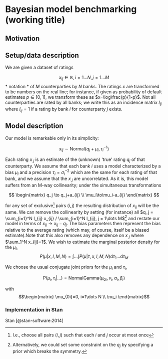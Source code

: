 # Bayesian model benchmarking (working title)
## Motivation
## Setup/data description 

We are given a dataset of ratings 

$$x_{ij}\in\mathbb{R}, i=1\dots N,j=1\dots M$$
\* notation *
of $M$ counterparties by $N$ banks. The ratings $x$ are transformed to be numbers on the real line; for instance, if given as probability of default estimates $p\in[0,1]$, we transform these as $x=\log\frac{p}{1-p}$. Not all counterparties are rated by all banks; we write this as an incidence matrix $I_{ij}$ where $I_{ij}=1$ if a rating by bank $i$ for counterparty $j$ exists.

## Model description
Our model is remarkable only in its simplicity:

$$ 
x_{ij}  \sim  \mathrm {Normal} (q_{j} + \mu_{i},\tau_i^{-1} ) 
$$

Each rating $x_{.j}$ is an estimate of the (unknown)  'true' rating $q_j$ of that counterparty. We assume that each bank $i$ uses a model characterized by a bias $\mu_i$ and a precision $\tau_i = \sigma_i^{-2}$ which are the same for each rating of that bank, and we assume that the $x_{.j}$ are uncorrelated.
As it is, this model suffers from an M-way collinearity;  under the simultaneous transformations

$$
	\begin{matrix} q_j \to q_j+a_{ij} \\ \mu_i\to\mu_i-a_{ij} \end{matrix}
$$

for any set of exclusive[^1] pairs $(i,j)$  the resulting distribution of $x_{ij}$ will be the same.
We can remove the collinearity by setting (for instance) all $q_j  = \sum_{i=1}^N I_{ij} x_{ij} / \sum_{i=1}^N I_{ij}, j = 1\dots M$[^2] and restate our model in terms of $x_{ij} \to x_{ij}-q_j$. The bias parameters then represent the bias relative to the average rating (which may, of course, itself be a biased estimate).Note that this also removes any dependence on $x_{.j}$ where $\sum_1^N x_{ij}=1$. 
We wish to estimate the marginal posterior density for the $\mu_i$,
$$P(\mu|x,I,M,N)=\int\dots\int P(\mu|\tau,x,I,M,N)\mathrm{d}\tau_1 \dots \mathrm{d}\tau_M$$

We choose the usual conjugate joint priors for the $\mu_i$ and $\tau_i$,

$$\mathrm{P}(\mu_i,\tau_i|\dots)=\mathrm{NormalGamma}(\mu_{0i},\nu_i,\alpha_i,\beta_i)$$

with 
$$\begin{matrix} \mu_{0i}=0, i=1\dots N \\ \nu_i \end{matrix}$$
### Implementation in Stan
Stan [@stan-software:2014]

[^1]: I.e., choose all pairs $(i,j)$ such that each $i$ and $j$ occur at most once
[^2]: Alternatively, we could set some constraint on the $q_j$ by specifying a prior which breaks the symmetry.
